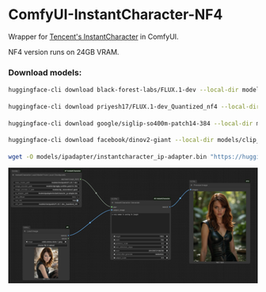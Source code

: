 # ComfyUI-InstantCharacter-NF4

Wrapper for [Tencent's InstantCharacter](https://github.com/Tencent/InstantCharacter) in ComfyUI.

NF4 version runs on 24GB VRAM.

### Download models:
```bash
huggingface-cli download black-forest-labs/FLUX.1-dev --local-dir models/checkpoints/FLUX.1-dev --exclude "flux1-dev.safetensors"

huggingface-cli download priyesh17/FLUX.1-dev_Quantized_nf4 --local-dir models/checkpoints/FLUX.1-dev_Quantized_nf4

huggingface-cli download google/siglip-so400m-patch14-384 --local-dir models/clip/siglip-so400m-patch14-384

huggingface-cli download facebook/dinov2-giant --local-dir models/clip_vision/dinov2-giant --exclude "pytorch_model.bin"

wget -O models/ipadapter/instantcharacter_ip-adapter.bin "https://huggingface.co/tencent/InstantCharacter/resolve/main/instantcharacter_ip-adapter.bin?download=true"
```

![show](./assets/show.jpg)